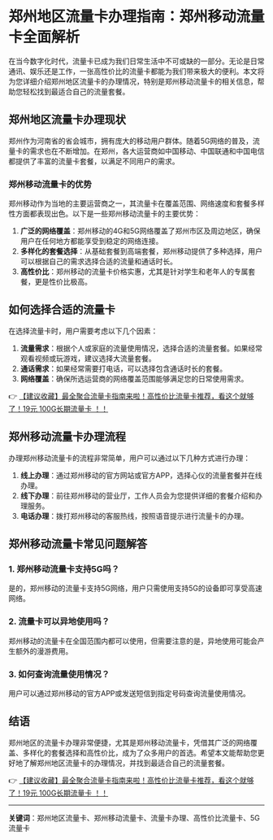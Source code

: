# 郑州地区流量卡办理指南：郑州移动流量卡全面解析

在当今数字化时代，流量卡已成为我们日常生活中不可或缺的一部分。无论是日常通讯、娱乐还是工作，一张高性价比的流量卡都能为我们带来极大的便利。本文将为您详细介绍郑州地区流量卡的办理情况，特别是郑州移动流量卡的相关信息，帮助您轻松找到最适合自己的流量套餐。

## 郑州地区流量卡办理现状

郑州作为河南省的省会城市，拥有庞大的移动用户群体。随着5G网络的普及，流量卡的需求也在不断增加。在郑州，各大运营商如中国移动、中国联通和中国电信都提供了丰富的流量卡套餐，以满足不同用户的需求。

### 郑州移动流量卡的优势

郑州移动作为当地的主要运营商之一，其流量卡在覆盖范围、网络速度和套餐多样性方面都表现出色。以下是一些郑州移动流量卡的主要优势：

1. **广泛的网络覆盖**：郑州移动的4G和5G网络覆盖了郑州市区及周边地区，确保用户在任何地方都能享受到稳定的网络连接。
2. **多样化的套餐选择**：从基础套餐到高端套餐，郑州移动提供了多种选择，用户可以根据自己的需求选择合适的流量和通话时长。
3. **高性价比**：郑州移动的流量卡价格实惠，尤其是针对学生和老年人的专属套餐，更是性价比极高。

## 如何选择合适的流量卡

在选择流量卡时，用户需要考虑以下几个因素：

1. **流量需求**：根据个人或家庭的流量使用情况，选择合适的流量套餐。如果经常观看视频或玩游戏，建议选择大流量套餐。
2. **通话需求**：如果经常需要打电话，可以选择包含通话时长的套餐。
3. **网络覆盖**：确保所选运营商的网络覆盖范围能够满足您的日常使用需求。

👉 [【建议收藏】最全聚合流量卡指南来啦！高性价比流量卡推荐，看这个就够了！19元 100G长期流量卡 ！！](https://bit.ly/Liuliangka)

## 郑州移动流量卡办理流程

办理郑州移动流量卡的流程非常简单，用户可以通过以下几种方式进行办理：

1. **线上办理**：通过郑州移动的官方网站或官方APP，选择心仪的流量套餐并在线办理。
2. **线下办理**：前往郑州移动的营业厅，工作人员会为您提供详细的套餐介绍和办理服务。
3. **电话办理**：拨打郑州移动的客服热线，按照语音提示进行流量卡的办理。

## 郑州移动流量卡常见问题解答

### 1. 郑州移动流量卡支持5G吗？

是的，郑州移动的流量卡支持5G网络，用户只需使用支持5G的设备即可享受高速网络。

### 2. 流量卡可以异地使用吗？

郑州移动的流量卡在全国范围内都可以使用，但需要注意的是，异地使用可能会产生额外的漫游费用。

### 3. 如何查询流量使用情况？

用户可以通过郑州移动的官方APP或发送短信到指定号码查询流量使用情况。

## 结语

郑州地区的流量卡办理非常便捷，尤其是郑州移动流量卡，凭借其广泛的网络覆盖、多样化的套餐选择和高性价比，成为了众多用户的首选。希望本文能帮助您更好地了解郑州地区流量卡的办理情况，并找到最适合自己的流量套餐。

👉 [【建议收藏】最全聚合流量卡指南来啦！高性价比流量卡推荐，看这个就够了！19元 100G长期流量卡 ！！](https://bit.ly/Liuliangka)

---

**关键词**：郑州地区流量卡、郑州移动流量卡、流量卡办理、高性价比流量卡、5G流量卡